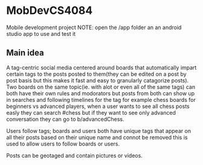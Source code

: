 # MobDevCS4084
Mobile development project
NOTE: open the /app folder an an android studio app to use and test it

## Main idea
A tag-centric social media centered around boards that automatically impart certain tags to the posts posted to them(they can be edited on a post by post basis but this makes it fast and easy to granularly catagorize posts). Two boards on the same topic(ie. with alot or even all of the same tags) can both have their own rules and modorators but posts from both can show up in searches and following timelines for the tag for example chess boards for beginners vs advanced players, when a user wants to see all chess posts easly they can search #chess but if they want to see only advanced conversation they can go to b/advancedChess.

Users follow tags; boards and users both have unique tags that appear on all their posts based on their unique name and connot be removed this is used to allow users to follow boards or users.

Posts can be geotaged and contain pictures or videos. 
